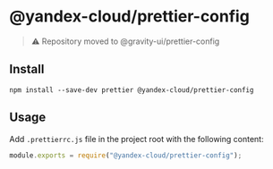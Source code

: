 # @yandex-cloud/prettier-config

> ⚠️ Repository moved to @gravity-ui/prettier-config

## Install
```
npm install --save-dev prettier @yandex-cloud/prettier-config
```

## Usage
Add `.prettierrc.js` file in the project root with the following content:

```js
module.exports = require("@yandex-cloud/prettier-config");
```
